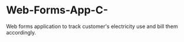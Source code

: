 # Web-Forms-App-C-
Web forms application to track customer's electricity use and bill  them accordingly.
